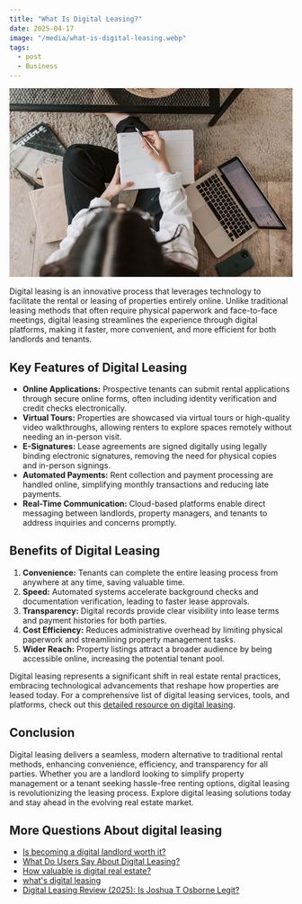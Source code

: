 ```yaml
---
title: "What Is Digital Leasing?"
date: 2025-04-17
image: "/media/what-is-digital-leasing.webp"
tags:
  - post
  - Business
---
```


![What Is Digital Leasing?](/media/what-is-digital-leasing.webp)

Digital leasing is an innovative process that leverages technology to facilitate the rental or leasing of properties entirely online. Unlike traditional leasing methods that often require physical paperwork and face-to-face meetings, digital leasing streamlines the experience through digital platforms, making it faster, more convenient, and more efficient for both landlords and tenants.

## Key Features of Digital Leasing

- **Online Applications:** Prospective tenants can submit rental applications through secure online forms, often including identity verification and credit checks electronically.
- **Virtual Tours:** Properties are showcased via virtual tours or high-quality video walkthroughs, allowing renters to explore spaces remotely without needing an in-person visit.
- **E-Signatures:** Lease agreements are signed digitally using legally binding electronic signatures, removing the need for physical copies and in-person signings.
- **Automated Payments:** Rent collection and payment processing are handled online, simplifying monthly transactions and reducing late payments.
- **Real-Time Communication:** Cloud-based platforms enable direct messaging between landlords, property managers, and tenants to address inquiries and concerns promptly.

## Benefits of Digital Leasing

1. **Convenience:** Tenants can complete the entire leasing process from anywhere at any time, saving valuable time.
2. **Speed:** Automated systems accelerate background checks and documentation verification, leading to faster lease approvals.
3. **Transparency:** Digital records provide clear visibility into lease terms and payment histories for both parties.
4. **Cost Efficiency:** Reduces administrative overhead by limiting physical paperwork and streamlining property management tasks.
5. **Wider Reach:** Property listings attract a broader audience by being accessible online, increasing the potential tenant pool.

Digital leasing represents a significant shift in real estate rental practices, embracing technological advancements that reshape how properties are leased today. For a comprehensive list of digital leasing services, tools, and platforms, check out this [detailed resource on digital leasing](https://curiouslists.com/posts/digital-leasing).

## Conclusion

Digital leasing delivers a seamless, modern alternative to traditional rental methods, enhancing convenience, efficiency, and transparency for all parties. Whether you are a landlord looking to simplify property management or a tenant seeking hassle-free renting options, digital leasing is revolutionizing the leasing process. Explore digital leasing solutions today and stay ahead in the evolving real estate market.

## More Questions About digital leasing

- [Is becoming a digital landlord worth it?](/posts/is-becoming-a-digital-landlord-worth-it)
- [What Do Users Say About Digital Leasing?](/posts/what-do-users-say-about-digital-leasing)
- [How valuable is digital real estate?](/posts/how-valuable-is-digital-real-estate)
- [what's digital leasing](/posts/what-s-digital-leasing)
- [Digital Leasing Review (2025): Is Joshua T Osborne Legit?](/posts/digital-leasing-review-2025-is-joshua-t-osborne-le)
